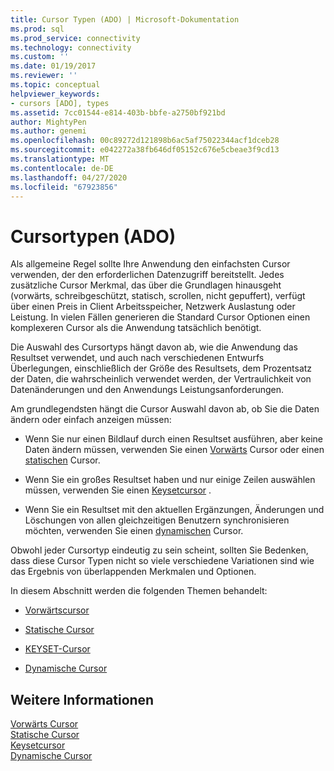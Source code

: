 ```yaml
---
title: Cursor Typen (ADO) | Microsoft-Dokumentation
ms.prod: sql
ms.prod_service: connectivity
ms.technology: connectivity
ms.custom: ''
ms.date: 01/19/2017
ms.reviewer: ''
ms.topic: conceptual
helpviewer_keywords:
- cursors [ADO], types
ms.assetid: 7cc01544-e814-403b-bbfe-a2750bf921bd
author: MightyPen
ms.author: genemi
ms.openlocfilehash: 00c89272d121898b6ac5af75022344acf1dceb28
ms.sourcegitcommit: e042272a38fb646df05152c676e5cbeae3f9cd13
ms.translationtype: MT
ms.contentlocale: de-DE
ms.lasthandoff: 04/27/2020
ms.locfileid: "67923856"
---
```

# <a name="types-of-cursors-ado"></a>Cursortypen (ADO)
Als allgemeine Regel sollte Ihre Anwendung den einfachsten Cursor verwenden, der den erforderlichen Datenzugriff bereitstellt. Jedes zusätzliche Cursor Merkmal, das über die Grundlagen hinausgeht (vorwärts, schreibgeschützt, statisch, scrollen, nicht gepuffert), verfügt über einen Preis in Client Arbeitsspeicher, Netzwerk Auslastung oder Leistung. In vielen Fällen generieren die Standard Cursor Optionen einen komplexeren Cursor als die Anwendung tatsächlich benötigt.  
  
 Die Auswahl des Cursortyps hängt davon ab, wie die Anwendung das Resultset verwendet, und auch nach verschiedenen Entwurfs Überlegungen, einschließlich der Größe des Resultsets, dem Prozentsatz der Daten, die wahrscheinlich verwendet werden, der Vertraulichkeit von Datenänderungen und den Anwendungs Leistungsanforderungen.  
  
 Am grundlegendsten hängt die Cursor Auswahl davon ab, ob Sie die Daten ändern oder einfach anzeigen müssen:  
  
-   Wenn Sie nur einen Bildlauf durch einen Resultset ausführen, aber keine Daten ändern müssen, verwenden Sie einen [Vorwärts](../../../ado/guide/data/forward-only-cursors.md) Cursor oder einen [statischen](../../../ado/guide/data/static-cursors.md) Cursor.  
  
-   Wenn Sie ein großes Resultset haben und nur einige Zeilen auswählen müssen, verwenden Sie einen [Keysetcursor](../../../ado/guide/data/keyset-cursors.md) .  
  
-   Wenn Sie ein Resultset mit den aktuellen Ergänzungen, Änderungen und Löschungen von allen gleichzeitigen Benutzern synchronisieren möchten, verwenden Sie einen [dynamischen](../../../ado/guide/data/dynamic-cursors.md) Cursor.  
  
 Obwohl jeder Cursortyp eindeutig zu sein scheint, sollten Sie Bedenken, dass diese Cursor Typen nicht so viele verschiedene Variationen sind wie das Ergebnis von überlappenden Merkmalen und Optionen.  
  
 In diesem Abschnitt werden die folgenden Themen behandelt:  
  
-   [Vorwärtscursor](../../../ado/guide/data/forward-only-cursors.md)  
  
-   [Statische Cursor](../../../ado/guide/data/static-cursors.md)  
  
-   [KEYSET-Cursor](../../../ado/guide/data/keyset-cursors.md)  
  
-   [Dynamische Cursor](../../../ado/guide/data/dynamic-cursors.md)  
  
## <a name="see-also"></a>Weitere Informationen  
 [Vorwärts Cursor](../../../ado/guide/data/forward-only-cursors.md)   
 [Statische Cursor](../../../ado/guide/data/static-cursors.md)   
 [Keysetcursor](../../../ado/guide/data/keyset-cursors.md)   
 [Dynamische Cursor](../../../ado/guide/data/dynamic-cursors.md)
